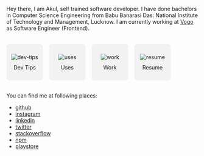 Hey there, I am Akul, self trained software developer. I have done bachelors in Computer Science Engineering from Babu Banarasi Das: National Institute of Technology and Management, Lucknow. I am currently working at <a href='https://vogo.in/' target='_blank'>Vogo</a> as Software Engineer (Frontend).

<style>
.wrapper {
    display: flex;
    flex-direction: row;
    overflow: scroll;
    -ms-overflow-style: none;
    scrollbar-width: none;  
}
.wrapper::-webkit-scrollbar { 
    display: none;  
}
.box {
    min-width: 6rem;
    min-height: 6rem;
    background-color: #f2f2f2;
    border-radius: 0.5rem;
    margin-top: 1.2rem;
    margin-right: 1rem;
    cursor: pointer;
    display: flex;
    flex-direction: column;
    align-items: center;
    justify-content: center;
}
.box span {
    margin-top: 0.6rem;
}
</style>

<div class="wrapper">
    <div class="box" onclick="window.open('/dev-tips', '_self')">
        <img src='/icons/code.svg' alt='dev-tips' >
        <span>Dev Tips</span>
    </div>
    <div class="box" onclick="window.open('/uses', '_self')">
        <img src='/icons/tool.svg' alt='uses' >
        <span>Uses</span>
    </div>
    <div class="box" onclick="window.open('/work', '_self')">
        <img src='/icons/briefcase.svg' alt='work' >
        <span>Work</span>
    </div>
    <div class="box" onclick="window.open('/resume.pdf')">
        <img src='/icons/file.svg' alt='resume' >
        <span>Resume</span>
    </div>
</div>

<br />

You can find me at following places:

<ul>
<li><a href="/github">github</a></li>
<li><a href="/instagram">instagram</a></li>
<li><a href="/linkedin">linkedin</a></li>
<li><a href="/twitter">twitter</a></li>
<li><a href="/stackoverflow">stackoverflow</a></li>
<li><a href="https://www.npmjs.com/~akulsr0" target="_blank">npm</a></li>
<li><a href="https://play.google.com/store/apps/developer?id=Akul+Srivastava" target="_blank">playstore</a></li>
</ul>
